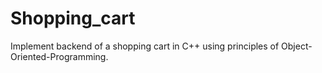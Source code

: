 # Shopping_cart
Implement backend of a shopping cart in C++ using principles of Object-Oriented-Programming.
